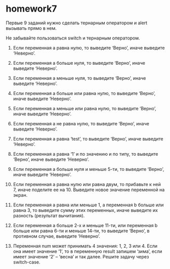 # homework7

Первые 9 заданий нужно сделать тернарным оператором и alert вызывать прямо в нем.

Не забывайте пользоваться switch и тернарным оператором.

1. Если переменная a равна нулю, то выведите ‘Верно’, иначе выведите ‘Неверно’.

2. Если переменная a больше нуля, то выведите ‘Верно’, иначе выведите ‘Неверно’.

3. Если переменная a меньше нуля, то выведите ‘Верно’, иначе выведите ‘Неверно’.

4. Если переменная a больше или равна нулю, то выведите ‘Верно’, иначе выведите ‘Неверно’.

5. Если переменная a меньше или равна нулю, то выведите ‘Верно’, иначе выведите ‘Неверно’.

6. Если переменная a не равна нулю, то выведите ‘Верно’, иначе выведите ‘Неверно’.

7. Если переменная a равна ‘test’, то выведите ‘Верно’, иначе выведите ‘Неверно’.

8. Если переменная a равна ‘1’ и по значению и по типу, то выведите ‘Верно’, иначе выведите ‘Неверно’.

9. Если переменная a больше нуля и меньше 5-ти, то выведите ‘Верно’, иначе выведите ‘Неверно’.

10. Если переменная a равна нулю или равна двум, то прибавьте к ней 7, иначе поделите ее на 10. Выведите новое значение переменной на экран.

11. Если переменная a равна или меньше 1, а переменная b больше или равна 3, то выведите сумму этих переменных, иначе выведите их разность (результат вычитания).

12. Если переменная a больше 2-х и меньше 11-ти, или переменная b больше или равна 6-ти и меньше 14-ти, то выведите ‘Верно’, в противном случае, выведите ‘Неверно’.

13. Переменная num может принимать 4 значения: 1, 2, 3 или 4. Если она имеет значение ‘1’, то в переменную result запишем ‘зима’, если имеет значение ‘2’ – ‘весна’ и так далее. Решите задачу через switch-case.

